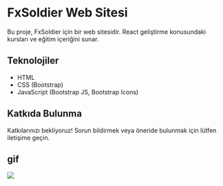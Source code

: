 # FxSoldier Web Sitesi

Bu proje, FxSoldier için bir web sitesidir. React geliştirme konusundaki kursları ve eğitim içeriğini sunar.

## Teknolojiler
- HTML
- CSS (Bootstrap)
- JavaScript (Bootstrap JS, Bootstrap Icons)

## Katkıda Bulunma
Katkılarınızı bekliyoruz! Sorun bildirmek veya öneride bulunmak için lütfen iletişime geçin.

## gif
<img src= "bootstrap.gif">


